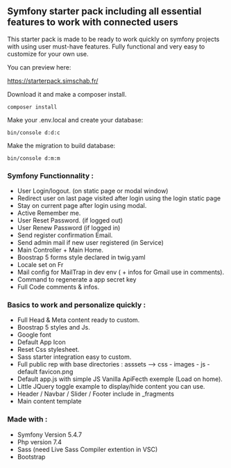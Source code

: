 ##  Symfony starter pack including all essential features to work with connected users

This starter pack is made to be ready to work quickly on symfony projects with using user must-have features. Fully functional and very easy to customize for your own use.

You can preview here:

https://starterpack.simschab.fr/


Download it and make a composer install.
```
composer install
```

Make your .env.local and create your database:
```
bin/console d:d:c
```

Make the migration to build database:
```
bin/console d:m:m
```

### Symfony Functionnality :

- User Login/logout. (on static page or modal window)
- Redirect user on last page visited after login using the login static page
- Stay on current page after login using modal.
- Active Remember me.
- User Reset Password. (if logged out)
- User Renew Password (if logged in)
- Send register confirmation Email.
- Send admin mail if new user registered (in Service)
- Main Controller + Main Home.
- Boostrap 5 forms style declared in twig.yaml
- Locale set on Fr 
- Mail config for MailTrap in dev env ( + infos for Gmail use in comments).
- Command to regenerate a app secret key
- Full Code comments & infos. 

### Basics to work and personalize quickly :

- Full Head & Meta content ready to custom.
- Boostrap 5 styles and Js.
- Google font
- Default App Icon
- Reset Css stylesheet.
- Sass starter integration easy to custom.
- Full public rep with base directories : asssets --> css - images - js - default favicon.png
- Default app.js with simple JS Vanilla ApiFecth exemple (Load on home).
- Little JQuery toggle example to display/hide content you can use.
- Header / Navbar / Slider / Footer include in _fragments
- Main content template 
  
### Made with :

- Symfony Version 5.4.7
- Php version 7.4
- Sass (need Live Sass Compiler extention in VSC)
- Bootstrap
